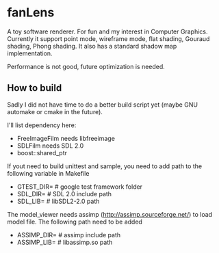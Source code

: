 fanLens
=======

A toy software renderer. For fun and my interest in Computer Graphics.
Currently it support point mode, wireframe mode, flat shading, Gouraud shading, Phong shading.
It also has a standard shadow map implementation.

Performance is not good, future optimization is needed.

How to build
-------
Sadly I did not have time to do a better build script yet (maybe GNU automake or cmake in the future).

I'll list dependency here:
 - FreeImageFilm needs libfreeimage
 - SDLFilm needs SDL 2.0
 - boost::shared_ptr

If yout need to build unittest and sample, you need to add path to the following variable in Makefile
 - GTEST_DIR= # google test framework folder
 - SDL_DIR= # SDL 2.0 include path
 - SDL_LIB= # libSDL2-2.0 path

The model_viewer needs assimp (http://assimp.sourceforge.net/) to load model file. The following path need to be added
 - ASSIMP_DIR= # assimp include path
 - ASSIMP_LIB= # libassimp.so path
